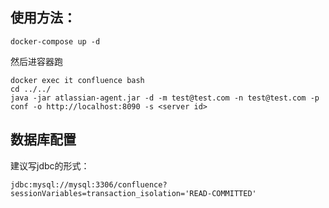 ## 使用方法：
```
docker-compose up -d
```

然后进容器跑
```
docker exec it confluence bash
cd ../../
java -jar atlassian-agent.jar -d -m test@test.com -n test@test.com -p conf -o http://localhost:8090 -s <server id>
```

## 数据库配置
建议写jdbc的形式：
```
jdbc:mysql://mysql:3306/confluence?sessionVariables=transaction_isolation='READ-COMMITTED'
```
